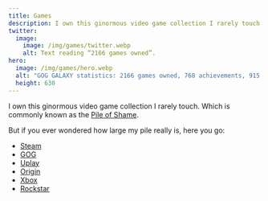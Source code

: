 ```yaml
---
title: Games
description: I own this ginormous video game collection I rarely touch. Which is commonly known as the Pile of Shame.
twitter:
  image:
    image: /img/games/twitter.webp
    alt: Text reading “2166 games owned”.
hero:
  image: /img/games/hero.webp
  alt: "GOG GALAXY statistics: 2166 games owned, 768 achievements, 915 hours played."
  height: 630
---
```


I own this ginormous video game collection I rarely touch. Which is commonly known as the [Pile of Shame](https://www.urbandictionary.com/define.php?term=Pile%20of%20shame).

But if you ever wondered how large my pile really is, here you go:

* [Steam](https://steamcommunity.com/id/mvsde/)
* [GOG](https://www.gog.com/u/mvsde)
* [Uplay](https://club.ubisoft.com/profile/mvsde)
* [Origin](https://www.origin.com/gbr/en-us/profile/user/BobyAWXzmLlf6NasXubNEw--)
* [Xbox](https://account.xbox.com/en-us/profile?gamertag=mvsde)
* [Rockstar](https://socialclub.rockstargames.com/member/mvs_de)
